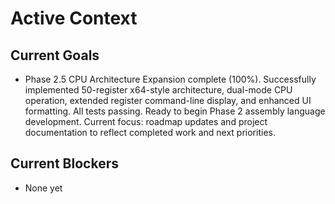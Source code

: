 # Active Context

## Current Goals

- Phase 2.5 CPU Architecture Expansion complete (100%). Successfully implemented 50-register x64-style architecture, dual-mode CPU operation, extended register command-line display, and enhanced UI formatting. All tests passing. Ready to begin Phase 2 assembly language development. Current focus: roadmap updates and project documentation to reflect completed work and next priorities.

## Current Blockers

- None yet